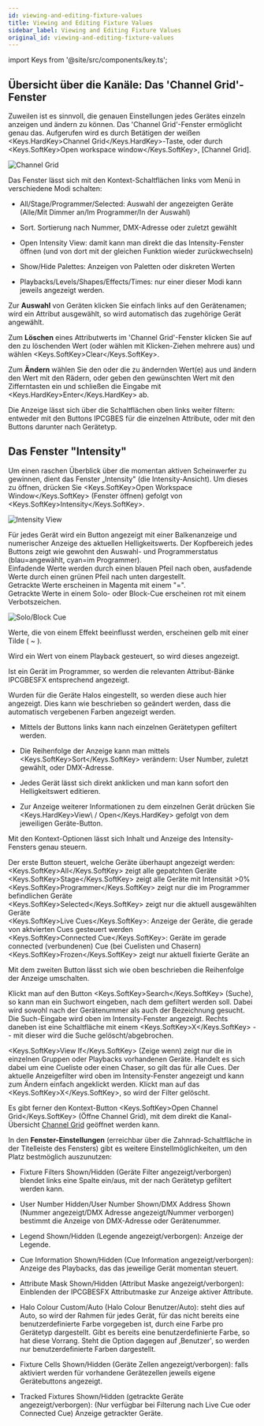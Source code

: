 ```yaml
---
id: viewing-and-editing-fixture-values
title: Viewing and Editing Fixture Values
sidebar_label: Viewing and Editing Fixture Values
original_id: viewing-and-editing-fixture-values
---
```


import Keys from '@site/src/components/key.ts';

Übersicht über die Kanäle: Das 'Channel Grid'-Fenster
-----------------------------------------------------

Zuweilen ist es sinnvoll, die genauen Einstellungen jedes Gerätes
einzeln anzeigen und ändern zu können. Das 'Channel Grid'-Fenster
ermöglicht genau das. Aufgerufen wird es durch Betätigen der weißen
<Keys.HardKey>Channel Grid</Keys.HardKey>-Taste, oder durch <Keys.SoftKey>Open workspace window</Keys.SoftKey>, \[Channel
Grid\].

![Channel Grid](/docs/images/Channel-Grid.png)

Das Fenster lässt sich mit den Kontext-Schaltflächen links vom Menü in
verschiedene Modi schalten:

-   All/Stage/Programmer/Selected: Auswahl der angezeigten Geräte
    (Alle/Mit Dimmer an/Im Programmer/In der Auswahl)

-   Sort. Sortierung nach Nummer, DMX-Adresse oder zuletzt gewählt

-   Open Intensity View: damit kann man direkt die das Intensity-Fenster
    öffnen (und von dort mit der gleichen Funktion wieder
    zurückwechseln)

-   Show/Hide Palettes: Anzeigen von Paletten oder diskreten Werten

-   Playbacks/Levels/Shapes/Effects/Times: nur einer dieser Modi kann
    jeweils angezeigt werden.

Zur **Auswahl** von Geräten klicken Sie einfach links auf den
Gerätenamen; wird ein Attribut ausgewählt, so wird automatisch das
zugehörige Gerät angewählt.

Zum **Löschen** eines Attributwerts im 'Channel Grid'-Fenster klicken
Sie auf den zu löschenden Wert (oder wählen mit Klicken-Ziehen mehrere
aus) und wählen <Keys.SoftKey>Clear</Keys.SoftKey>.

Zum **Ändern** wählen Sie den oder die zu ändernden Wert(e) aus und
ändern den Wert mit den Rädern, oder geben den gewünschten Wert mit den
Zifferntasten ein und schließen die Eingabe mit <Keys.HardKey>Enter</Keys.HardKey> ab.

Die Anzeige lässt sich über die Schaltflächen oben links weiter filtern:
entweder mit den Buttons IPCGBES für die einzelnen Attribute, oder mit
den Buttons darunter nach Gerätetyp.

Das Fenster "Intensity"
-----------------------

Um einen raschen Überblick über die momentan aktiven Scheinwerfer zu
gewinnen, dient das Fenster „Intensity" (die Intensity-Ansicht). Um
dieses zu öffnen, drücken Sie <Keys.SoftKey>Open Workspace Window</Keys.SoftKey> (Fenster öffnen)
gefolgt von <Keys.SoftKey>Intensity</Keys.SoftKey>.

![Intensity View](/docs/images/Intensity-View.png)

Für jedes Gerät wird ein Button angezeigt mit einer Balkenanzeige und
numerischer Anzeige des aktuellen Helligkeitswerts. Der Kopfbereich
jedes Buttons zeigt wie gewohnt den Auswahl- und Programmerstatus
(blau=angewählt, cyan=im Programmer).\
Einfadende Werte werden durch einen blauen Pfeil nach oben, ausfadende
Werte durch einen grünen Pfeil nach unten dargestellt.\
Getrackte Werte erscheinen in Magenta mit einem "=".\
Getrackte Werte in einem Solo- oder Block-Cue erscheinen rot mit einem
Verbotszeichen.

![Solo/Block Cue](/docs/images/Solo-Block-Cue.png)

Werte, die von einem Effekt beeinflusst werden, erscheinen gelb mit
einer Tilde ( \~ ).

Wird ein Wert von einem Playback gesteuert, so wird dieses angezeigt.

Ist ein Gerät im Programmer, so werden die relevanten Attribut-Bänke
IPCGBESFX entsprechend angezeigt.

Wurden für die Geräte Halos eingestellt, so werden diese auch hier
angezeigt. Dies kann wie beschrieben so geändert werden, dass die
automatisch vergebenen Farben angezeigt werden.

-   Mittels der Buttons links kann nach einzelnen Gerätetypen gefiltert
    werden.

-   Die Reihenfolge der Anzeige kann man mittels <Keys.SoftKey>Sort</Keys.SoftKey> verändern:
    User Number, zuletzt gewählt, oder DMX-Adresse.

-   Jedes Gerät lässt sich direkt anklicken und man kann sofort den
    Helligkeitswert editieren.

-   Zur Anzeige weiterer Informationen zu dem einzelnen Gerät drücken
    Sie <Keys.HardKey>View\ / Open</Keys.HardKey> gefolgt von dem jeweiligen
    Geräte-Button.

Mit den Kontext-Optionen lässt sich Inhalt und Anzeige des
Intensity-Fensters genau steuern.

Der erste Button steuert, welche Geräte überhaupt angezeigt werden:\
<Keys.SoftKey>All</Keys.SoftKey> zeigt alle gepatchten Geräte\
<Keys.SoftKey>Stage</Keys.SoftKey> zeigt alle Geräte mit Intensität >0%\
<Keys.SoftKey>Programmer</Keys.SoftKey> zeigt nur die im Programmer befindlichen Geräte\
<Keys.SoftKey>Selected</Keys.SoftKey> zeigt nur die aktuell ausgewählten Geräte\
<Keys.SoftKey>Live Cues</Keys.SoftKey>: Anzeige der Geräte, die gerade von aktvierten Cues 
gesteuert werden\
<Keys.SoftKey>Connected Cue</Keys.SoftKey>: Geräte im gerade connected (verbundenen) Cue (bei
Cuelisten und Chasern)\
<Keys.SoftKey>Frozen</Keys.SoftKey> zeigt nur aktuell fixierte Geräte an

Mit dem zweiten Button lässt sich wie oben beschrieben die Reihenfolge
der Anzeige umschalten.

Klickt man auf den Button <Keys.SoftKey>Search</Keys.SoftKey> (Suche), so kann man ein Suchwort
eingeben, nach dem gefiltert werden soll. Dabei wird sowohl nach der
Gerätenummer als auch der Bezeichnung gesucht. Die Such-Eingabe wird
oben im Intensity-Fenster angezeigt. Rechts daneben ist eine
Schaltfläche mit einem <Keys.SoftKey>X</Keys.SoftKey> -- mit dieser wird die Suche
gelöscht/abgebrochen.

<Keys.SoftKey>View If</Keys.SoftKey> (Zeige wenn) zeigt nur die in einzelnen Gruppen oder
Playbacks vorhandenen Geräte. Handelt es sich dabei um eine Cueliste
oder einen Chaser, so gilt das für alle Cues. Der aktuelle Anzeigefilter
wird oben im Intensity-Fenster angezeigt und kann zum Ändern einfach
angeklickt werden. Klickt man auf das <Keys.SoftKey>X</Keys.SoftKey>, so wird der Filter
gelöscht.

Es gibt ferner den Kontext-Button <Keys.SoftKey>Open Channel Grid</Keys.SoftKey> (Öffne Channel
Grid), mit dem direkt die Kanal-Übersicht [Channel Grid](viewing-and-editing-fixture-values.md#übersicht-über-die-kanäle-das-channel-grid-fenster) 
geöffnet werden kann.

In den **Fenster-Einstellungen** (erreichbar über die
Zahnrad-Schaltfläche in der Titelleiste des Fensters) gibt es weitere
Einstellmöglichkeiten, um den Platz bestmöglich auszunutzen:

-   Fixture Filters Shown/Hidden (Geräte Filter angezeigt/verborgen)
    blendet links eine Spalte ein/aus, mit der nach Gerätetyp gefiltert
    werden kann.

-   User Number Hidden/User Number Shown/DMX Address Shown (Nummer
    angezeigt/DMX Adresse angezeigt/Nummer verborgen) bestimmt die
    Anzeige von DMX-Adresse oder Gerätenummer.

-   Legend Shown/Hidden (Legende angezeigt/verborgen): Anzeige der
    Legende.

-   Cue Information Shown/Hidden (Cue Information angezeigt/verborgen):
    Anzeige des Playbacks, das das jeweilige Gerät momentan steuert.

-   Attribute Mask Shown/Hidden (Attribut Maske angezeigt/verborgen):
    Einblenden der IPCGBESFX Attributmaske zur Anzeige aktiver
    Attribute.

-   Halo Colour Custom/Auto (Halo Colour Benutzer/Auto): steht dies auf
    Auto, so wird der Rahmen für jedes Gerät, für das nicht bereits eine
    benutzerdefinierte Farbe vorgegeben ist, durch eine Farbe pro
    Gerätetyp dargestellt. Gibt es bereits eine benutzerdefinierte
    Farbe, so hat diese Vorrang. Steht die Option dagegen auf
    ‚Benutzer', so werden nur benutzerdefinierte Farben dargestellt.

-   Fixture Cells Shown/Hidden (Geräte Zellen angezeigt/verborgen):
    falls aktiviert werden für vorhandene Gerätezellen jeweils eigene
    Gerätebuttons angezeigt.

-   Tracked Fixtures Shown/Hidden (getrackte Geräte
    angezeigt/verborgen): (Nur verfügbar bei Filterung nach Live Cue
    oder Connected Cue) Anzeige getrackter Geräte.
